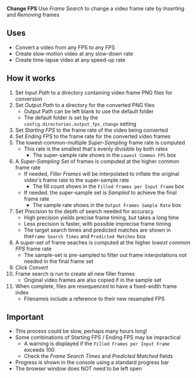 **Change FPS** Use _Frame Search_ to change a video frame rate by _Inserting_ and _Removing_ frames

## Uses
- Convert a video from any FPS to any FPS
- Create slow-motion video at any slow-down rate
- Create time-lapse video at any speed-up rate

## How it works

1. Set _Input Path_ to a directory containing video frame PNG files for conversion
1. Set _Output Path_ to a directory for the converted PNG files
    - Output Path can be left blank to use the default folder
    - The default folder is set by the `config.directories.output_fps_change` setting
1. Set _Starting FPS_ to the frame rate of the video being converted
1. Set _Ending FPS_ to the frame rate for the converted video frames
1.  The lowest-common-multiple _Super-Sampling_ frame rate is computed
    - This rate is the smallest that's evenly divisible by both rates
        - The super-sample rate shows in the `Lowest Common FPS` box
1. A _Super-Sampling Set_ of frames is computed at the higher common frame rate
    - If needed, _Filler Frames_ will be interpolated to inflate the original video's frame rate to the super-sample rate
        - The fill count shows in the `Filled Frames per Input Frame` box
    - If needed. the super-sample set is _Sampled_ to achieve the final frame rate
        - The sample rate shows in the `Output Frames Sample Rate` box
1. Set _Precision_ to the depth of search needed for accuracy
      - High precision yields precise frame timing, but takes a long time
      - Less precision is faster, with possible imprecise frame timing
      - The target search times and predicted matches are shown in the`Frame Search Times` and `Predicted Matches` box
1. A super-set of frame seaches is computed at the higher _lowest common FPS_ frame rate
    - The sample-set is pre-sampled to filter out frame interpolations not needed in the final frame set
1. Click _Convert_
1. Frame search is run to create all new filler frames
    - Original video frames are also copied if in the sample set
1. When complete, files are resequenced to have a fixed-width frame index
    - Filenames include a reference to their new resampled FPS

## Important

- This process could be slow, perhaps many hours long!
- Some combinations of Starting FPS / Ending FPS may be impractical
    - A warning is displayed if the `Filled Frames per Input Frame` exceeds 100
  - Check the _Frame Search Times_ and _Predicted Matched_ fields
- Progress is shown in the console using a standard progress bar
- The browser window does NOT need to be left open
